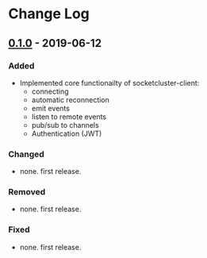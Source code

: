 # Change Log

## [0.1.0] - 2019-06-12
### Added
- Implemented core functionailty of socketcluster-client:
  - connecting
  - automatic reconnection 
  - emit events 
  - listen to remote events 
  - pub/sub to channels
  - Authentication (JWT)

### Changed
- none. first release. 

### Removed
- none. first release. 

### Fixed
- none. first release. 


[0.1.0]: https://github.com/your-name/socketcluster-clj/compare/0.1.0...0.1.1
